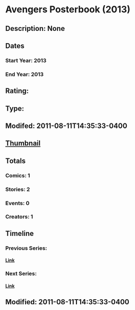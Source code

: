# Avengers Posterbook (2013)
## Description: None
## Dates
### Start Year: 2013
### End Year: 2013
## Rating: 
## Type: 
## Modifed: 2011-08-11T14:35:33-0400
## [Thumbnail](http://i.annihil.us/u/prod/marvel/i/mg/f/30/4cb60ff3c58ac.jpg)
## Totals
### Comics: 1
### Stories: 2
### Events: 0
### Creators: 1
## Timeline
### Previous Series: 
#### [Link]()
### Next Series: 
#### [Link]()
## Modified: 2011-08-11T14:35:33-0400